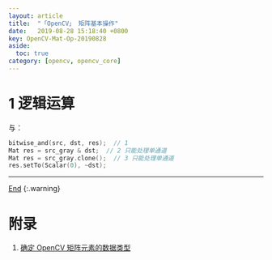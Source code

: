 ```yaml
---
layout: article
title:  "「OpenCV」 矩阵基本操作"
date:   2019-08-28 15:18:40 +0800
key: OpenCV-Mat-Op-20190828
aside:
  toc: true
category: [opencv, opencv_core]
---
```

<span id='head'></span>  


<!--more-->


# 1 逻辑运算
与：     
```c++
bitwise_and(src, dst, res);  // 1    
Mat res = src_gray & dst;  // 2 只能处理单通道
Mat res = src_gray.clone();  // 3 只能处理单通道
res.setTo(Scalar(0), ~dst);      
```

-------------------  
[End](#head)
{:.warning}  

# 附录
1. [确定 OpenCV 矩阵元素的数据类型](https://www.jianshu.com/p/204f292937bb)     
